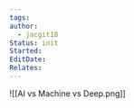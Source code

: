 ```yaml
---
tags: 
author:
  - jacgit18
Status: init
Started: 
EditDate: 
Relates:
---
```

![[AI vs Machine vs Deep.png]]